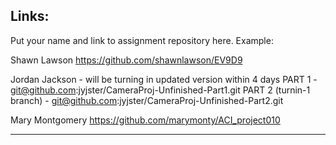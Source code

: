 
## Links:

Put your name and link to assignment repository here. Example:

Shawn Lawson    https://github.com/shawnlawson/EV9D9

Jordan Jackson  - will be turning in updated version within 4 days
    PART 1 - git@github.com:jyjster/CameraProj-Unfinished-Part1.git
    PART 2 (turnin-1 branch) - git@github.com:jyjster/CameraProj-Unfinished-Part2.git
    

Mary Montgomery https://github.com/marymonty/ACI_project010

----
